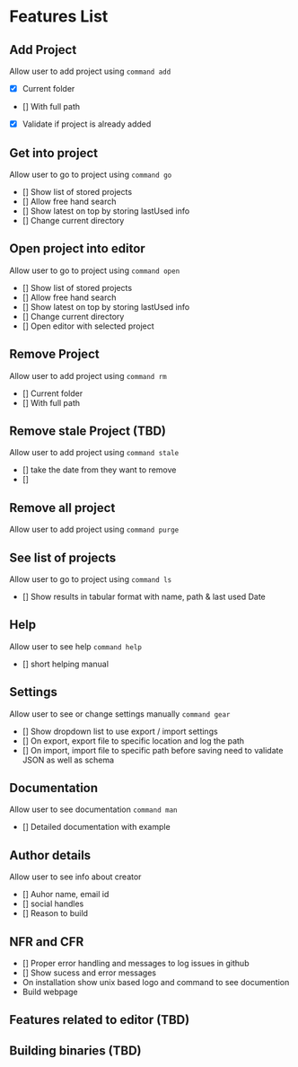 # Features List

## Add Project

Allow user to add project using `command add`

* [x] Current folder
* [] With full path
* [x] Validate if project is already added

## Get into project

Allow user to go to project using `command go`
* [] Show list of stored projects
* [] Allow free hand search
* [] Show latest on top by storing lastUsed info
* [] Change current directory

## Open project into editor

Allow user to go to project using `command open`
* [] Show list of stored projects
* [] Allow free hand search
* [] Show latest on top by storing lastUsed info
* [] Change current directory
* [] Open editor with selected project


## Remove Project

Allow user to add project using `command rm`

* [] Current folder
* [] With full path


## Remove stale Project (TBD)

Allow user to add project using `command stale`

* [] take the date from they want to remove
* []


## Remove all project

Allow user to add project using `command purge`

## See list of projects

Allow user to go to project using `command ls`
* [] Show results in tabular format with name, path & last used Date

## Help

Allow user to see help `command help`
* [] short helping manual

## Settings

Allow user to see or change settings manually `command gear`
* [] Show dropdown list to use export / import settings
* [] On export, export file to specific location and log the path
* [] On import, import file to specific path before saving need to validate JSON as well as schema

## Documentation

Allow user to see documentation `command man`
* [] Detailed documentation with example

## Author details

Allow user to see info about creator

* [] Auhor name, email id
* [] social handles
* [] Reason to build


## NFR and CFR
* [] Proper error handling and messages to log issues in github
* [] Show sucess and error messages
* On installation show unix based logo and command to see documention
* Build webpage


## Features related to editor (TBD)

## Building binaries (TBD)


